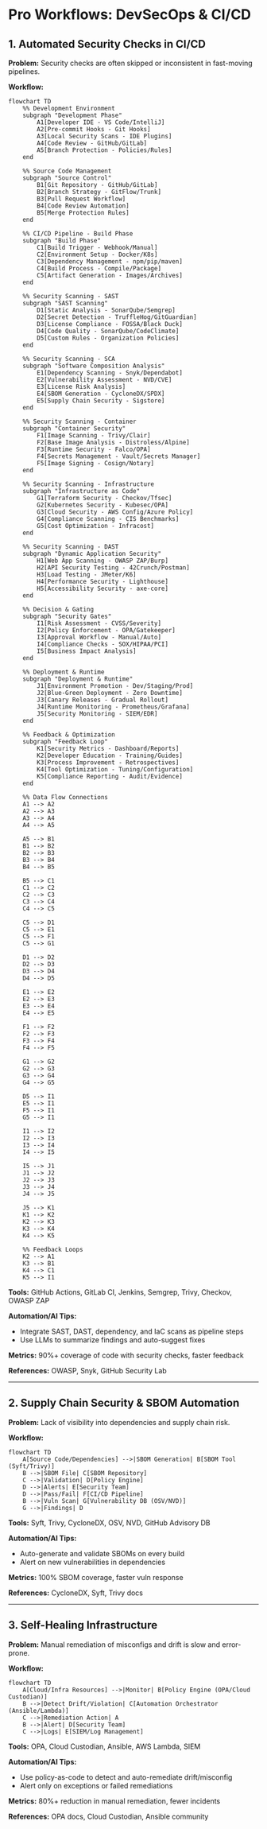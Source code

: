 # Pro Workflows: DevSecOps & CI/CD

## 1. Automated Security Checks in CI/CD
**Problem:** Security checks are often skipped or inconsistent in fast-moving pipelines.

**Workflow:**
```mermaid
flowchart TD
    %% Development Environment
    subgraph "Development Phase"
        A1[Developer IDE - VS Code/IntelliJ]
        A2[Pre-commit Hooks - Git Hooks]
        A3[Local Security Scans - IDE Plugins]
        A4[Code Review - GitHub/GitLab]
        A5[Branch Protection - Policies/Rules]
    end
    
    %% Source Code Management
    subgraph "Source Control"
        B1[Git Repository - GitHub/GitLab]
        B2[Branch Strategy - GitFlow/Trunk]
        B3[Pull Request Workflow]
        B4[Code Review Automation]
        B5[Merge Protection Rules]
    end
    
    %% CI/CD Pipeline - Build Phase
    subgraph "Build Phase"
        C1[Build Trigger - Webhook/Manual]
        C2[Environment Setup - Docker/K8s]
        C3[Dependency Management - npm/pip/maven]
        C4[Build Process - Compile/Package]
        C5[Artifact Generation - Images/Archives]
    end
    
    %% Security Scanning - SAST
    subgraph "SAST Scanning"
        D1[Static Analysis - SonarQube/Semgrep]
        D2[Secret Detection - TruffleHog/GitGuardian]
        D3[License Compliance - FOSSA/Black Duck]
        D4[Code Quality - SonarQube/CodeClimate]
        D5[Custom Rules - Organization Policies]
    end
    
    %% Security Scanning - SCA
    subgraph "Software Composition Analysis"
        E1[Dependency Scanning - Snyk/Dependabot]
        E2[Vulnerability Assessment - NVD/CVE]
        E3[License Risk Analysis]
        E4[SBOM Generation - CycloneDX/SPDX]
        E5[Supply Chain Security - Sigstore]
    end
    
    %% Security Scanning - Container
    subgraph "Container Security"
        F1[Image Scanning - Trivy/Clair]
        F2[Base Image Analysis - Distroless/Alpine]
        F3[Runtime Security - Falco/OPA]
        F4[Secrets Management - Vault/Secrets Manager]
        F5[Image Signing - Cosign/Notary]
    end
    
    %% Security Scanning - Infrastructure
    subgraph "Infrastructure as Code"
        G1[Terraform Security - Checkov/Tfsec]
        G2[Kubernetes Security - Kubesec/OPA]
        G3[Cloud Security - AWS Config/Azure Policy]
        G4[Compliance Scanning - CIS Benchmarks]
        G5[Cost Optimization - Infracost]
    end
    
    %% Security Scanning - DAST
    subgraph "Dynamic Application Security"
        H1[Web App Scanning - OWASP ZAP/Burp]
        H2[API Security Testing - 42Crunch/Postman]
        H3[Load Testing - JMeter/K6]
        H4[Performance Security - Lighthouse]
        H5[Accessibility Security - axe-core]
    end
    
    %% Decision & Gating
    subgraph "Security Gates"
        I1[Risk Assessment - CVSS/Severity]
        I2[Policy Enforcement - OPA/Gatekeeper]
        I3[Approval Workflow - Manual/Auto]
        I4[Compliance Checks - SOX/HIPAA/PCI]
        I5[Business Impact Analysis]
    end
    
    %% Deployment & Runtime
    subgraph "Deployment & Runtime"
        J1[Environment Promotion - Dev/Staging/Prod]
        J2[Blue-Green Deployment - Zero Downtime]
        J3[Canary Releases - Gradual Rollout]
        J4[Runtime Monitoring - Prometheus/Grafana]
        J5[Security Monitoring - SIEM/EDR]
    end
    
    %% Feedback & Optimization
    subgraph "Feedback Loop"
        K1[Security Metrics - Dashboard/Reports]
        K2[Developer Education - Training/Guides]
        K3[Process Improvement - Retrospectives]
        K4[Tool Optimization - Tuning/Configuration]
        K5[Compliance Reporting - Audit/Evidence]
    end
    
    %% Data Flow Connections
    A1 --> A2
    A2 --> A3
    A3 --> A4
    A4 --> A5
    
    A5 --> B1
    B1 --> B2
    B2 --> B3
    B3 --> B4
    B4 --> B5
    
    B5 --> C1
    C1 --> C2
    C2 --> C3
    C3 --> C4
    C4 --> C5
    
    C5 --> D1
    C5 --> E1
    C5 --> F1
    C5 --> G1
    
    D1 --> D2
    D2 --> D3
    D3 --> D4
    D4 --> D5
    
    E1 --> E2
    E2 --> E3
    E3 --> E4
    E4 --> E5
    
    F1 --> F2
    F2 --> F3
    F3 --> F4
    F4 --> F5
    
    G1 --> G2
    G2 --> G3
    G3 --> G4
    G4 --> G5
    
    D5 --> I1
    E5 --> I1
    F5 --> I1
    G5 --> I1
    
    I1 --> I2
    I2 --> I3
    I3 --> I4
    I4 --> I5
    
    I5 --> J1
    J1 --> J2
    J2 --> J3
    J3 --> J4
    J4 --> J5
    
    J5 --> K1
    K1 --> K2
    K2 --> K3
    K3 --> K4
    K4 --> K5
    
    %% Feedback Loops
    K2 --> A1
    K3 --> B1
    K4 --> C1
    K5 --> I1
```
**Tools:** GitHub Actions, GitLab CI, Jenkins, Semgrep, Trivy, Checkov, OWASP ZAP

**Automation/AI Tips:**
- Integrate SAST, DAST, dependency, and IaC scans as pipeline steps
- Use LLMs to summarize findings and auto-suggest fixes

**Metrics:** 90%+ coverage of code with security checks, faster feedback

**References:** OWASP, Snyk, GitHub Security Lab

---

## 2. Supply Chain Security & SBOM Automation
**Problem:** Lack of visibility into dependencies and supply chain risk.

**Workflow:**
```mermaid
flowchart TD
    A[Source Code/Dependencies] -->|SBOM Generation| B[SBOM Tool (Syft/Trivy)]
    B -->|SBOM File| C[SBOM Repository]
    C -->|Validation| D[Policy Engine]
    D -->|Alerts| E[Security Team]
    D -->|Pass/Fail| F[CI/CD Pipeline]
    B -->|Vuln Scan| G[Vulnerability DB (OSV/NVD)]
    G -->|Findings| D
```
**Tools:** Syft, Trivy, CycloneDX, OSV, NVD, GitHub Advisory DB

**Automation/AI Tips:**
- Auto-generate and validate SBOMs on every build
- Alert on new vulnerabilities in dependencies

**Metrics:** 100% SBOM coverage, faster vuln response

**References:** CycloneDX, Syft, Trivy docs

---

## 3. Self-Healing Infrastructure
**Problem:** Manual remediation of misconfigs and drift is slow and error-prone.

**Workflow:**
```mermaid
flowchart TD
    A[Cloud/Infra Resources] -->|Monitor| B[Policy Engine (OPA/Cloud Custodian)]
    B -->|Detect Drift/Violation| C[Automation Orchestrator (Ansible/Lambda)]
    C -->|Remediation Action| A
    B -->|Alert| D[Security Team]
    C -->|Logs| E[SIEM/Log Management]
```
**Tools:** OPA, Cloud Custodian, Ansible, AWS Lambda, SIEM

**Automation/AI Tips:**
- Use policy-as-code to detect and auto-remediate drift/misconfig
- Alert only on exceptions or failed remediations

**Metrics:** 80%+ reduction in manual remediation, fewer incidents

**References:** OPA docs, Cloud Custodian, Ansible community 